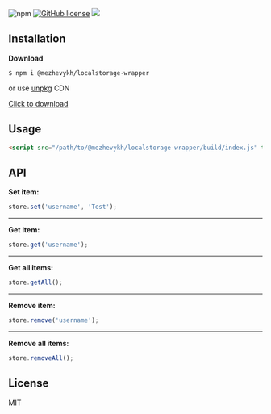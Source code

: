 ![npm](https://img.shields.io/npm/v/@mezhevykh/localstorage-wrapper?style=flat-square)
[![GitHub license](https://img.shields.io/github/license/mezhevykh223571/localStorage-wrapper?style=flat-square)](https://github.com/mezhevykh223571/localStorage-wrapper/blob/master/LICENSE)
[![](https://data.jsdelivr.com/v1/package/npm/@mezhevykh/localstorage-wrapper/badge)](https://www.jsdelivr.com/package/npm/@mezhevykh/localstorage-wrapper)

## Installation

**Download**

    $ npm i @mezhevykh/localstorage-wrapper

or use [unpkg](https://unpkg.com/@mezhevykh/localstorage-wrapper/build/index.js) CDN

[Click to download](https://github.com/mezhevykh223571/localStorage-wrapper/archive/archive/master.zip)

## Usage

```html
<script src="/path/to/@mezhevykh/localstorage-wrapper/build/index.js" type="text/javascript"></script>
```

## API

**Set item:**

```js
store.set('username', 'Test');
```

---

**Get item:**

```js
store.get('username');
```

---

**Get all items:**

```js
store.getAll();
```

---

**Remove item:**

```js
store.remove('username');
```

---

**Remove all items:**

```js
store.removeAll();
```

## License

MIT
